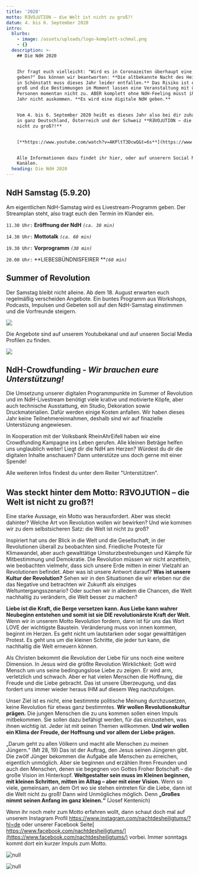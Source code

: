 ```yaml
---
title: '2020'
motto: RƎVO⅃UTION – die Welt ist nicht zu groß?!
datum: 4. bis 6. September 2020
intro:
  blurbs:
    - image: /assets/uploads/logo-komplett-schmal.png
    - {}
  description: >-
    ## Die NdH 2020


    Ihr fragt euch vielleicht: "Wird es in Coronazeiten überhaupt eine NdH
    geben?" Das können wir beantworten: **Die altbekannte Nacht des Heiligtums
    in Schönstatt muss dieses Jahr leider entfallen.** Das Risiko ist einfach zu
    groß und die Bestimmungen im Moment lassen eine Veranstaltung mit über 500
    Personen momentan nicht zu. ABER komplett ohne NdH-Feeling müsst ihr dieses
    Jahr nicht auskommen. **Es wird eine digitale NdH geben.** 


    Vom 4. bis 6. September 2020 heißt es dieses Jahr also bei dir zuhause und
    in ganz Deutschland, Österreich und der Schweiz **RƎVO⅃UTION – die Welt ist
    nicht zu groß?!**


    [**https://www.youtube.com/watch?v=AKPltT3DcwQ&t=6s**](https://www.youtube.com/watch?v=AKPltT3DcwQ&t=6s)


    Alle Informationen dazu findet ihr hier, oder auf unserern Social Media
    Kanälen.
  heading: Die NdH 2020
---
```

## NdH Samstag (5.9.20)

Am eigentlichen NdH-Samstag wird es Livestream-Programm geben. Der Streamplan steht, also tragt euch den Termin im Klander ein.

`11.30 Uhr:` **Eröffnung der NdH** _`(ca. 30 min)`_

`14.30 Uhr:` **Mottotalk** _`(ca. 60 min)`_

`19.30 Uhr:` **Vorprogramm** _`(30 min)`_

`20.00 Uhr:` **LIEBESBÜNDNISFEIRER **_`(60 min)`_

## Summer of Revolution

Der Samstag bleibt nicht alleine. Ab dem 18. August erwarten euch regelmäßig verscheiden Angebote. Ein buntes Programm aus Workshops, Podcasts, Impulsen und Gebeten soll auf den NdH-Samstag einstimmen und die Vorfreunde steigern.



![](/assets/uploads/summer-of-revolution-plan.png)

 Die Angebote sind auf unserem Youtubekanal und auf unseren Social Media Profilen zu finden.

![](/assets/uploads/logo-schmal.png)

## NdH-Crowdfunding - _Wir brauchen eure Unterstützung!_

Die Umsetzung unserer digitalen Programmpunkte im Summer of Revolution und im NdH-Livestream benötigt viele krative und motivierte Köpfe, aber auch technische Ausstattung, ein Studio, Dekoration sowie Druckmaterialien. Dafür werden einige Kosten anfallen. Wir haben dieses Jahr keine Teilnehmereinnahmen, deshalb sind wir auf finazielle Unterstüzung angewiesen.

In Kooperation mit der Volksbank RheinAhrEifell haben wir eine Crowdfunding Kampagne ins Leben gerufen. Alle kleinen Beträge helfen uns unglaublich weiter! Liegt dir die NdH am Herzen? Würdest du dir die digitalen Inhalte anschauen? Dann unterstütze uns doch gerne mit einer Spende!

Alle weiteren Infos findest du unter dem Reiter "Unterstützen".

## Was steckt hinter dem Motto: **RƎVO⅃UTION – die Welt ist nicht zu groß?!**

Eine starke Aussage, ein Motto was herausfordert. Aber was steckt dahinter? Welche Art von Revolution wollen wir bewirken? Und wie kommen wir zu dem selbstsicheren Satz: die Welt ist nicht zu groß? 

Inspiriert hat uns der Blick in die Welt und die Gesellschaft, in der Revolutionen überall zu beobachten sind. Friedliche Proteste für Klimawandel, aber auch gewalttätige Umsturzbestrebungen und Kämpfe für Mitbestimmung und Demokratie. Die Revolution müssen wir nicht anzetteln, wie beobachten vielmehr, dass sich unsere Erde mitten in einer Vielzahl an Revolutionen befindet. Aber was ist unsere Antwort darauf? **Was ist unsere Kultur der Revolution?** Sehen wir in den Situationen die wir erleben nur die das Negative und betrachten wir Zukunft als einziges Weltuntergangsszenario? Oder suchen wir in alledem die Chancen, die Welt nachhaltig zu verändern, die Welt besser zu machen?

**Liebe ist die Kraft, die Berge versetzen kann. Aus Liebe kann wahrer Neubeginn entstehen und somit ist sie DIE revolutionärste Kraft der Welt.** Wenn wir in unserem Motto Revolution fordern, dann ist für uns das Wort LOVE der wichtigste Baustein. Veränderung muss von innen kommen, beginnt im Herzen. Es geht nicht um lautstarken oder sogar gewalttätigen Protest. Es geht uns um die kleinen Schritte, die jeder tun kann, die nachhaltig die Welt erneuern können.

Als Christen bekommt die Revolution der Liebe für uns noch eine weitere Dimension. In Jesus wird die größte Revolution Wirklichkeit: Gott wird Mensch um uns seine bedingungslose Liebe zu zeigen. Er wird arm, verletzlich und schwach. Aber er hat vielen Menschen die Hoffnung, die Freude und die Liebe gebracht. Das ist unsere Überzeugung, und das fordert uns immer wieder heraus IHM auf diesem Weg nachzufolgen.

Unser Ziel ist es nicht, eine bestimmte politische Meinung durchzusetzen, keine Revolution für etwas ganz bestimmtes. **Wir wollen Revolutionskultur prägen.** Die jungen Menschen die zu uns kommen sollen einen Impuls mitbekommen. Sie sollen dazu befähigt werden, für das einzustehen, was ihnen wichtig ist. Jeder ist mit seinen Themen willkommen. **Und wir wollen ein Klima der Freude, der Hoffnung und vor allem der Liebe prägen.**

„Darum geht zu allen Völkern und macht alle Menschen zu meinen Jüngern.“ (Mt 28, 19) Das ist der Auftrag, den Jesus seinen Jüngeren gibt. Die zwölf Jünger bekommen die Aufgabe alle Menschen zu erreichen, eigentlich unmöglich. Aber sie beginnen und erzählen Ihren Freunden und auch den Menschen, denen sie begegnen von Gottes Froher Botschaft – die große Vision im Hinterkopf. **Weltgestalter sein muss im Kleinen beginnen, mit kleinen Schritten, mitten im Alltag – aber mit einer Vision.** Wenn so viele, gemeinsam, an dem Ort wo sie stehen eintreten für die Liebe, dann ist die Welt nicht zu groß! Dann wird Unmögliches möglich. Denn **„Großes nimmt seinen Anfang im ganz kleinen.“** (Josef Kentenich)

Wenn ihr noch mehr zum Motto erfahren wollt, dann schaut doch mal auf unserem Instagram Profil <https://www.instagram.com/nachtdesheiligtums/?hl=de> oder unserer Facebook Seite[ https://www.facebook.com/nachtdesheiligtums/](https://www.facebook.com/nachtdesheiligtums/) vorbei. Immer sonntags kommt dort ein kurzer Impuls zum Motto. 

![null](/assets/uploads/ndh2020_vorderseite.jpg)

![null](/assets/uploads/ndh2020_rückseite.jpg)
